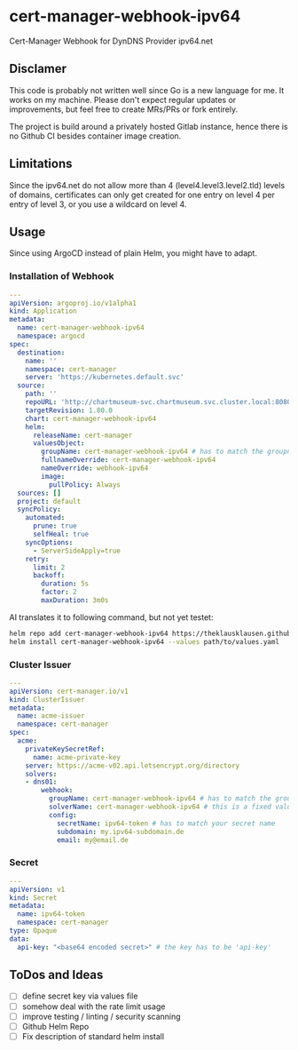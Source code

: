 # cert-manager-webhook-ipv64

Cert-Manager Webhook for DynDNS Provider ipv64.net

## Disclamer

This code is probably not written well since Go is a new language for me.
It works on my machine.
Please don't expect regular updates or improvements,
but feel free to create MRs/PRs or fork entirely.

The project is build around a privately hosted Gitlab instance,
hence there is no Github CI besides container image creation.

## Limitations

Since the ipv64.net do not allow more than 4 (level4.level3.level2.tld) levels of domains,
certificates can only get created for one entry on level 4 per entry of level 3,
or you use a wildcard on level 4.

## Usage

Since using ArgoCD instead of plain Helm, you might have to adapt.

### Installation of Webhook

```yaml
---
apiVersion: argoproj.io/v1alpha1
kind: Application
metadata:
  name: cert-manager-webhook-ipv64
  namespace: argocd
spec:
  destination:
    name: ''
    namespace: cert-manager
    server: 'https://kubernetes.default.svc'
  source:
    path: ''
    repoURL: 'http://chartmuseum-svc.chartmuseum.svc.cluster.local:8080' # has to match you Helm repo
    targetRevision: 1.80.0
    chart: cert-manager-webhook-ipv64
    helm:
      releaseName: cert-manager
      valuesObject:
        groupName: cert-manager-webhook-ipv64 # has to match the groupname from Issuer
        fullnameOverride: cert-manager-webhook-ipv64
        nameOverride: webhook-ipv64
        image:
          pullPolicy: Always
  sources: []
  project: default
  syncPolicy:
    automated:
      prune: true
      selfHeal: true
    syncOptions:
      - ServerSideApply=true
    retry:
      limit: 2
      backoff:
        duration: 5s
        factor: 2
        maxDuration: 3m0s
```

AI translates it to following command, but not yet testet:

```bash
helm repo add cert-manager-webhook-ipv64 https://theklausklausen.github.io/cert-manager-webhook-ipv64/
helm install cert-manager-webhook-ipv64 --values path/to/values.yaml
```

### Cluster Issuer

```yaml
---
apiVersion: cert-manager.io/v1
kind: ClusterIssuer
metadata:
  name: acme-issuer
  namespace: cert-manager
spec:
  acme:
    privateKeySecretRef:
      name: acme-private-key
    server: https://acme-v02.api.letsencrypt.org/directory
    solvers:
    - dns01:
        webhook:
          groupName: cert-manager-webhook-ipv64 # has to match the groupname from values file
          solverName: cert-manager-webhook-ipv64 # this is a fixed value
          config:
            secretName: ipv64-token # has to match your secret name
            subdomain: my.ipv64-subdomain.de
            email: my@email.de
```

### Secret

```yaml
---
apiVersion: v1
kind: Secret
metadata:
  name: ipv64-token
  namespace: cert-manager
type: Opaque
data:
  api-key: "<base64 encoded secret>" # the key has to be 'api-key'
```

## ToDos and Ideas

- [ ] define secret key via values file
- [ ] somehow deal with the rate limit usage
- [ ] improve testing / linting / security scanning
- [ ] Github Helm Repo
- [ ] Fix description of standard helm install